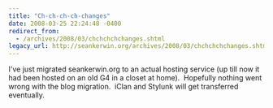 ```yaml
---
title: "Ch-ch-ch-ch-changes"
date: 2008-03-25 22:24:48 -0400
redirect_from:
  - /archives/2008/03/chchchchchanges.shtml
legacy_url: http://seankerwin.org/archives/2008/03/chchchchchanges.shtml
---
```

I've just migrated seankerwin.org to an actual hosting service (up till now it had been hosted on an old G4 in a closet at home).  Hopefully nothing went wrong with the blog migration.  iClan and Stylunk will get transferred eventually.
